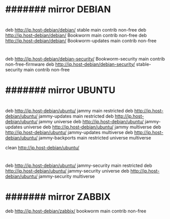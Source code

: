 # ####### mirror DEBIAN

#

#

deb http://ip.host-debian/debian/ stable main contrib non-free
deb http://ip.host-debian/debian/ Bookworm main contrib non-free
deb http://ip.host-debian/debian/ Bookworm-updates main contrib non-free

#

#

deb http://ip.host-debian/debian-security/ Bookworm-security main contrib non-free-firmware
deb http://ip.host-debian/debian-security/ stable-security main contrib non-free

#

#

# ####### mirror UBUNTU

#

deb http://ip.host-debian/ubuntu/ jammy main restricted
deb http://ip.host-debian/ubuntu/ jammy-updates main restricted
deb http://ip.host-debian/ubuntu/ jammy universe
deb http://ip.host-debian/ubuntu/ jammy-updates universe
deb http://ip.host-debian/ubuntu/ jammy multiverse
deb http://ip.host-debian/ubuntu/ jammy-updates multiverse
deb http://ip.host-debian/ubuntu/ jammy-backports main restricted universe multiverse

clean http://ip.host-debian/ubuntu/

#

deb http://ip.host-debian/ubuntu/ jammy-security main restricted
deb http://ip.host-debian/ubuntu/ jammy-security universe
deb http://ip.host-debian/ubuntu/ jammy-security multiverse

#

#

# ####### mirror ZABBIX

deb http://ip.host-debian/zabbix/ bookworm main contrib non-free

#

#
